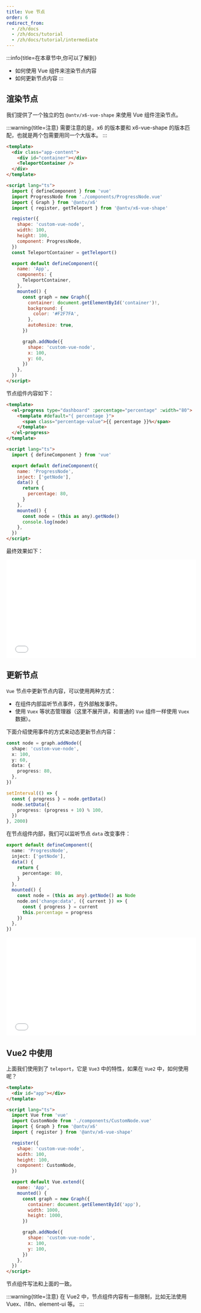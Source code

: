```yaml
---
title: Vue 节点
order: 6
redirect_from:
  - /zh/docs
  - /zh/docs/tutorial
  - /zh/docs/tutorial/intermediate
---
```


:::info{title=在本章节中,你可以了解到}

- 如何使用 Vue 组件来渲染节点内容
- 如何更新节点内容 :::

## 渲染节点

我们提供了一个独立的包 `@antv/x6-vue-shape` 来使用 Vue 组件渲染节点。

:::warning{title=注意} 需要注意的是，x6 的版本要和 x6-vue-shape 的版本匹配，也就是两个包需要用同一个大版本。 :::

```html
<template>
  <div class="app-content">
    <div id="container"></div>
    <TeleportContainer />
  </div>
</template>

<script lang="ts">
  import { defineComponent } from 'vue'
  import ProgressNode from './components/ProgressNode.vue'
  import { Graph } from '@antv/x6'
  import { register, getTeleport } from '@antv/x6-vue-shape'

  register({
    shape: 'custom-vue-node',
    width: 100,
    height: 100,
    component: ProgressNode,
  })
  const TeleportContainer = getTeleport()

  export default defineComponent({
    name: 'App',
    components: {
      TeleportContainer,
    },
    mounted() {
      const graph = new Graph({
        container: document.getElementById('container')!,
        background: {
          color: '#F2F7FA',
        },
        autoResize: true,
      })

      graph.addNode({
        shape: 'custom-vue-node',
        x: 100,
        y: 60,
      })
    },
  })
</script>
```

节点组件内容如下：

```html
<template>
  <el-progress type="dashboard" :percentage="percentage" :width="80">
    <template #default="{ percentage }">
      <span class="percentage-value">{{ percentage }}%</span>
    </template>
  </el-progress>
</template>

<script lang="ts">
  import { defineComponent } from 'vue'

  export default defineComponent({
    name: 'ProgressNode',
    inject: ['getNode'],
    data() {
      return {
        percentage: 80,
      }
    },
    mounted() {
      const node = (this as any).getNode()
      console.log(node)
    },
  })
</script>
```

最终效果如下：

<iframe src="/demos/vue/basic/index.html" style="width: 100%; height: 260px; border: 0px; overflow: hidden;"></iframe>

## 更新节点

`Vue` 节点中更新节点内容，可以使用两种方式：

- 在组件内部监听节点事件，在外部触发事件。
- 使用 `Vuex` 等状态管理器（这里不展开讲，和普通的 `Vue` 组件一样使用 `Vuex` 数据）。

下面介绍使用事件的方式来动态更新节点内容：

```ts
const node = graph.addNode({
  shape: 'custom-vue-node',
  x: 100,
  y: 60,
  data: {
    progress: 80,
  },
})

setInterval(() => {
  const { progress } = node.getData()
  node.setData({
    progress: (progress + 10) % 100,
  })
}, 2000)
```

在节点组件内部，我们可以监听节点 `data` 改变事件：

```ts
export default defineComponent({
  name: 'ProgressNode',
  inject: ['getNode'],
  data() {
    return {
      percentage: 80,
    }
  },
  mounted() {
    const node = (this as any).getNode() as Node
    node.on('change:data', ({ current }) => {
      const { progress } = current
      this.percentage = progress
    })
  },
})
```

<iframe src="/demos/vue/update/index.html" style="width: 100%; height: 260px; border: 0px; overflow: hidden;"></iframe>

## Vue2 中使用

上面我们使用到了 `teleport`，它是 `Vue3` 中的特性，如果在 `Vue2` 中，如何使用呢？

```html
<template>
  <div id="app"></div>
</template>

<script lang="ts">
  import Vue from 'vue'
  import CustomNode from './components/CustomNode.vue'
  import { Graph } from '@antv/x6'
  import { register } from '@antv/x6-vue-shape'

  register({
    shape: 'custom-vue-node',
    width: 100,
    height: 100,
    component: CustomNode,
  })

  export default Vue.extend({
    name: 'App',
    mounted() {
      const graph = new Graph({
        container: document.getElementById('app'),
        width: 1000,
        height: 1000,
      })

      graph.addNode({
        shape: 'custom-vue-node',
        x: 100,
        y: 100,
      })
    },
  })
</script>
```

节点组件写法和上面的一致。

:::warning{title=注意} 在 Vue2 中，节点组件内容有一些限制，比如无法使用 Vuex、i18n、element-ui 等。 :::
